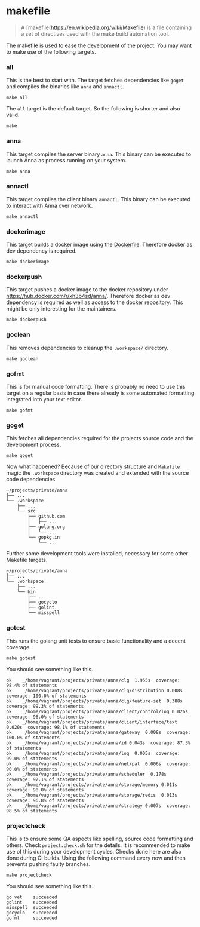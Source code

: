 # makefile
> A [makefile(https://en.wikipedia.org/wiki/Makefile) is a file containing a
> set of directives used with the make build automation tool.

The makefile is used to ease the development of the project. You may want to
make use of the following targets.

### all
This is the best to start with. The target fetches dependencies like `goget`
and compiles the binaries like `anna` and `annactl`.
```
make all
```

The `all` target is the default target. So the following is shorter and also
valid.
```
make
```

### anna
This target compiles the server binary `anna`. This binary can be executed to
launch Anna as process running on your system.
```
make anna
```

### annactl
This target compiles the client binary `annactl`. This binary can be executed
to interact with Anna over network.
```
make annactl
```

### dockerimage
This target builds a docker image using the [Dockerfile](/Dockerfile).
Therefore docker as dev dependency is required.
```
make dockerimage
```

### dockerpush
This target pushes a docker image to the docker repository under
https://hub.docker.com/r/xh3b4sd/anna/. Therefore docker as dev dependency is
required as well as access to the docker repository. This might be only
interesting for the maintainers.
```
make dockerpush
```

### goclean
This removes dependencies to cleanup the `.workspace/` directory.
```
make goclean
```

### gofmt
This is for manual code formatting. There is probably no need to use this
target on a regular basis in case there already is some automated formatting
integrated into your text editor.
```
make gofmt
```

### goget
This fetches all dependencies required for the projects source code and the
development process.
```
make goget
```

Now what happened? Because of our directory structure and `Makefile` magic the
`.workspace` directory was created and extended with the source code
dependencies.
```
~/projects/private/anna
├── ...
└── .workspace
    ├── ...
    └── src
        ├── github.com
        │   ├── ...
        ├── golang.org
        │   └── ...
        └── gopkg.in
            └── ...
```

Further some development tools were installed, necessary for some other
Makefile targets.
```
~/projects/private/anna
├── ...
└── .workspace
    ├── ...
    └── bin
        ├── ...
        ├── gocyclo
        ├── golint
        └── misspell
```

### gotest
This runs the golang unit tests to ensure basic functionality and a decent coverage.
```
make gotest
```

You should see something like this.
```
ok    _/home/vagrant/projects/private/anna/clg  1.955s  coverage: 98.4% of statements
ok    _/home/vagrant/projects/private/anna/clg/distribution 0.008s  coverage: 100.0% of statements
ok    _/home/vagrant/projects/private/anna/clg/feature-set  0.388s  coverage: 99.3% of statements
ok    _/home/vagrant/projects/private/anna/client/control/log 0.026s  coverage: 96.0% of statements
ok    _/home/vagrant/projects/private/anna/client/interface/text  0.020s  coverage: 98.1% of statements
ok    _/home/vagrant/projects/private/anna/gateway  0.008s  coverage: 100.0% of statements
ok    _/home/vagrant/projects/private/anna/id 0.043s  coverage: 87.5% of statements
ok    _/home/vagrant/projects/private/anna/log  0.005s  coverage: 99.0% of statements
ok    _/home/vagrant/projects/private/anna/net/pat  0.006s  coverage: 90.0% of statements
ok    _/home/vagrant/projects/private/anna/scheduler  0.178s  coverage: 92.1% of statements
ok    _/home/vagrant/projects/private/anna/storage/memory 0.011s  coverage: 98.0% of statements
ok    _/home/vagrant/projects/private/anna/storage/redis  0.013s  coverage: 96.8% of statements
ok    _/home/vagrant/projects/private/anna/strategy 0.007s  coverage: 98.5% of statements
```

### projectcheck
This is to ensure some QA aspects like spelling, source code formatting and
others. Check `project.check.sh` for the details. It is recommended to make use
of this during your development cycles. Checks done here are also done during
CI builds. Using the following command every now and then prevents pushing
faulty branches.
```
make projectcheck
```

You should see something like this.
```
go vet    succeeded
golint    succeeded
misspell  succeeded
gocyclo   succeeded
gofmt     succeeded
```
